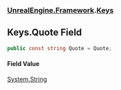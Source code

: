 ### [UnrealEngine.Framework](UnrealEngine_Framework.md 'UnrealEngine.Framework').[Keys](Keys.md 'UnrealEngine.Framework.Keys')
## Keys.Quote Field
```csharp
public const string Quote = Quote;
```
#### Field Value
[System.String](https://docs.microsoft.com/en-us/dotnet/api/System.String 'System.String')
